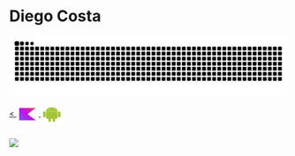 # Diego Costa

![Snake animation](https://github.com/zNexTage/zNexTage/blob/output/github-contribution-grid-snake.svg)


 <div>
  <a href="[https://github.com/diegocosta08)">

 
</div>
  
 <div style="display: inline_block"><
  <img align="center" alt="Logo Kotlin" height="30" width="40" src="https://raw.githubusercontent.com/devicons/devicon/master/icons/kotlin/kotlin-original.svg"> 
  <img align="center" alt="Logo Android" height="30" width="40" src="https://raw.githubusercontent.com/devicons/devicon/master/icons/android/android-original.svg">
  
</div>

## 

<div> 

<a href="https://linkedin.com/in/diego-costa08/" target="_blank"><img src="https://img.shields.io/badge/-LinkedIn-%230077B5?style=for-the-badge&logo=linkedin&logoColor=white" target="_blank"></a>  

</div>
